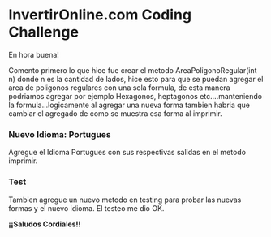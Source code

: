 
# InvertirOnline.com Coding Challenge

En hora buena!

Comento primero lo que hice fue crear el metodo AreaPoligonoRegular(int n) donde n es la cantidad de lados, hice esto para que se puedan agregar el area de poligonos regulares con una sola formula, de esta manera podriamos agregar por ejemplo Hexagonos, heptagonos etc....manteniendo la formula...logicamente al agregar una nueva forma tambien habria que cambiar el agregado de como se muestra esa forma al imprimir. 

### Nuevo Idioma: Portugues

Agregue el Idioma Portugues con sus respectivas salidas en el metodo imprimir.

### Test

Tambien agregue un nuevo metodo en testing para probar las nuevas formas y el nuevo idioma. El testeo me dio OK.


**¡¡Saludos Cordiales!!**

